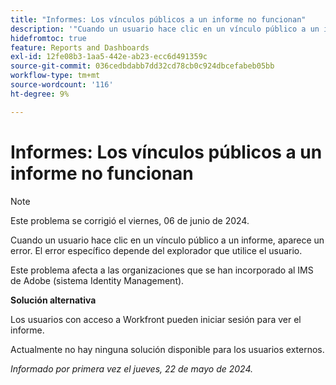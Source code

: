 ```yaml
---
title: "Informes: Los vínculos públicos a un informe no funcionan"
description: '"Cuando un usuario hace clic en un vínculo público a un informe, aparece un error. El error específico depende del explorador que utilice el usuario. '''
hidefromtoc: true
feature: Reports and Dashboards
exl-id: 12fe08b3-1aa5-442e-ab23-ecc6d491359c
source-git-commit: 036cedbdabb7dd32cd78cb0c924dbcefabeb05bb
workflow-type: tm+mt
source-wordcount: '116'
ht-degree: 9%

---
```


# Informes: Los vínculos públicos a un informe no funcionan

>[!NOTE]
>
>Este problema se corrigió el viernes, 06 de junio de 2024.

Cuando un usuario hace clic en un vínculo público a un informe, aparece un error. El error específico depende del explorador que utilice el usuario.

Este problema afecta a las organizaciones que se han incorporado al IMS de Adobe (sistema Identity Management).

**Solución alternativa**

Los usuarios con acceso a Workfront pueden iniciar sesión para ver el informe.

Actualmente no hay ninguna solución disponible para los usuarios externos.

_Informado por primera vez el jueves, 22 de mayo de 2024._
